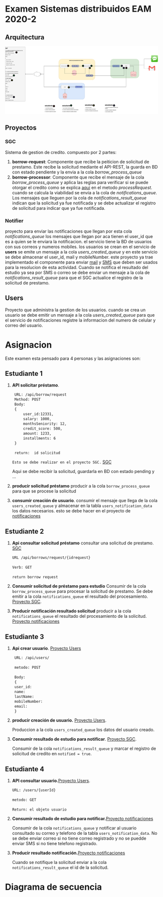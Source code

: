 # Examen Sistemas distribuidos EAM 2020-2

## Arquitectura
![Arquitectura y asignacion](arquitectura_asignacion.png)

## Proyectos

### SGC
Sistema de gestion de credito. compuesto por 2 partes:
1. **borrow-request**: Componente que recibe la peiticion de solicitud de prestamo. 
   Este recibe la solicitud mediante el API-REST, la guarda en BD con estado pendiente y la envia a la cola *borrow_process_queue*
2. **borrow-processor**: Componente que recibe el mensaje de la cola *borrow_process_queue* y aplica las reglas para verificar si se puede otorgar el credito como se explica  [aqui](sgc/src/main/java/co/edu/eam/sistemasdistribuidos/sgc/processor/services/BorrowRequestProcessorService.java) en el metodo *processRequest*. cuando se calcula la viabilidad se envia a la cola de *notifications_queue*. Los mensajes que lleguen por la cola de *notifications_result_queue* indican que la solicitud ya fue notificada y se debe actualizar el registro de solicitud para indicar que ya fue notificada.

### Notifier
proyecto para enviar las notificaciones que llegan por esta cola *notifications_queue*
los mensajes que llegan por aca tienen el user_id que es a quien se le enviara la notificacion. el servicio tiene la BD de usuarios con sus correos y numeros mobiles.  los usuarios se crean en el servicio de **users** se emite un mensaje a la cola *users_created_queue* y en este servicio se debe almacenar el user_id, mail y mobileNumber. este proyecto ya trae implementado el componente para enviar [mail](notificator/src/main/java/co/edu/eam/sistemasdistribuidos/borrownotificator/utils/EmailSender.java) y [SMS](notificator/src/main/java/co/edu/eam/sistemasdistribuidos/borrownotificator/utils/SmsSender.java) que deben ser usados para la resolucion de esta actividad. Cuando se notifica el resultado del estudio ya sea por SMS o correo se debe enviar un mensaje a la cola de *notifications_result_queue* para que el SGC actualice el registro de la solicitud de prestamo.

## Users
Proyecto que administra la gestion de los usuarios. cuando se crea un usuario se debe emitir un mensaje a la cola *users_created_queue* para que el servicio de notificaciones registre la informacion del numero de celular y correo del usuario.

# Asignacion
Este examen esta pensado para 4 personas y las asignaciones son:

## Estudiante 1
1. **API solicitar préstamo**.
   ```
    URL: /api/borrow/request
    Method: POST
    Body: 
    { 
        user_id:12331,
        salary: 1000,
        monthsSeniority: 12,
        credit_score: 500,
        amount: 1233,
        installments: 6
    }

    return:  id solicitud
   ```
   `Esto se debe realizar en el proyecto SGC.` [SGC](sgc)

   Aqui se debe recibir la solicitud, guardarla en BD con estado pending y ...

2. **producir solicitud préstamo**
   producir a la cola `borrow_process_queue`  para que se procese la solicitud

3. **consumir creación de usuario**. consumir el mensaje que llega de la cola `users_created_queue` y almacenar en la tabla `users_notification_data` los datos necesarios. esto se debe hacer en el proyecto de [notificaciones](notificator)

## Estudiante 2
1. **Api consultar solicitud préstamo** consultar una solicitud de prestamo. [SGC](sgc)
   ```
   URL /api/borrows/request/{idrequest}

   Verb: GET

   return borrow request
   ```

2. **Consumir solicitud de préstamo para estudio**
   Consumir de la cola `borrow_process_queue`  para procesar la solicitud de prestamo. Se debe emitir a la cola `notifications_queue` el resultado del procesamiento. [Proyecto SGC](sgc).

3. **Producir notificación resultado solicitud**
   producir a la cola `notifications_queue` el resultado del procesamiento de la solicitud. [Proyecto notificaciones](notificator)

## Estudiante 3
1. **Api crear usuario**. [Proyecto Users](users)
   ```
    URL: /api/users/

    metodo: POST

    Body:
    {
    user_id:
    name:
    lastName:
    mobileNumber:
    email:
    }
   ```
2. **producir creación de usuario.** [Proyecto Users](users).
    
   Produccion a la cola `users_created_queue` los datos del usuario creado.

3. **Consumir resultado de estudio para notificar**. [Proyecto SGC](sgc).

   Consumir de la cola `notifications_result_queue` y marcar el registro de solicitud de credito en `notified = true`.

## Estudiante 4
1. **API consultar usuario.**[Proyecto Users](users).

   
    ```
    URL: /users/{userId}

    metodo: GET

    Return: el objeto usuario
    ```
2. **Consumir resultado de estudio para notificar.**[Proyecto notificaciones](notificator)
   
   Consumir de la cola `notifications_queue` y notificar al usuario consultado su correo y telefono de la tabla `users_notification_data`. No se debe enviar correo si no tiene correo registrado y no se puedde enviar SMS si no tiene telefono registrado.

3. **Producir resultado notificación.**[Proyecto notificaciones](notificator)

    Cuando se notifique la solicitud enviar a la cola `notifications_result_queue` el id de la solicitud.

# Diagrama de secuencia









   

